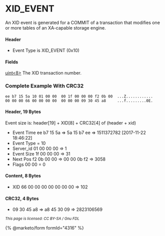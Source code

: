 
# XID_EVENT

An XID event is generated for a COMMIT of a transaction that modifies one or more tables of an XA-capable storage engine.


#### Header


* Event Type is XID_EVENT (0x10)


#### Fields


[uint<8>](../protocol-data-types.md#fixed-length-integers) The XID transaction number.


### Complete Example With CRC32


```
ee b7 15 5a 10 01 00 00  00 1f 00 00 00 f2 0b 00  ...Z............
00 00 00 66 00 00 00 00  00 00 00 09 30 45 a8     ...f.........0E.
```


#### Header, 19 Bytes


Event size is: header[19] + XID[8] + CRC32[4] of (header + xid)


* Event Time ee b7 15 5a => 5a 15 b7 ee => 1511372782 [2017-11-22 18:46:22]
* Event Type = 10
* Server_id 01 00 00 00 => 1
* Event Size 1f 00 00 00 => 31
* Next Pos f2 0b 00 00 => 00 00 0b f2 => 3058
* Flags 00 00 = 0


#### Content, 8 Bytes


* XID 66 00 00 00 00 00 00 00 => 102


#### CRC32, 4 Bytes


* 09 30 45 a8 => a8 45 30 09 => 2823106569


<sub>_This page is licensed: CC BY-SA / Gnu FDL_</sub>


{% @marketo/form formId="4316" %}
